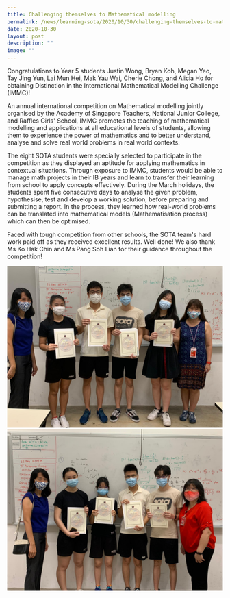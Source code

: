 ```yaml
---
title: Challenging themselves to Mathematical modelling
permalink: /news/learning-sota/2020/10/30/challenging-themselves-to-mathematical-modelling/
date: 2020-10-30
layout: post
description: ""
image: ""
---
```

Congratulations to Year 5 students Justin Wong, Bryan Koh, Megan Yeo, Tay Jing Yun, Lai Mun Hei, Mak Yau Wai, Cherie Chong, and Alicia Ho for obtaining Distinction in the International Mathematical Modelling Challenge (IMMC)!

  

An annual international competition on Mathematical modelling jointly organised by the Academy of Singapore Teachers, National Junior College, and Raffles Girls' School, IMMC promotes the teaching of mathematical modelling and applications at all educational levels of students, allowing them to experience the power of mathematics and to better understand, analyse and solve real world problems in real world contexts.

  

The eight SOTA students were specially selected to participate in the competition as they displayed an aptitude for applying mathematics in contextual situations. Through exposure to IMMC, students would be able to manage math projects in their IB years and learn to transfer their learning from school to apply concepts effectively. During the March holidays, the students spent five consecutive days to analyse the given problem, hypothesise, test and develop a working solution, before preparing and submitting a report. In the process, they learned how real-world problems can be translated into mathematical models (Mathematisation process) which can then be optimised.

  

Faced with tough competition from other schools, the SOTA team's hard work paid off as they received excellent results. Well done! We also thank Ms Ko Hak Chin and Ms Pang Soh Lian for their guidance throughout the competition!

![](/images/sota-team-1-obtained-distinction-at-immc-2020.jpg)
![](/images/sota-team-2-obtained-distinction-at-immc-2020.jpg)